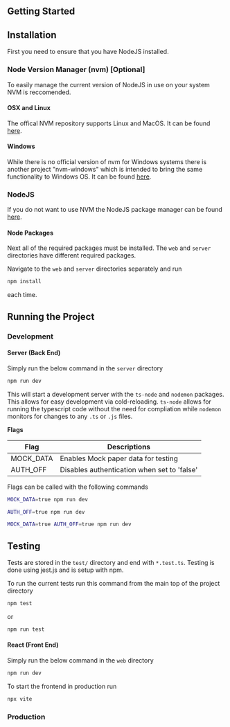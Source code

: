 

## Getting Started



## Installation

First you need to ensure that you have NodeJS installed.


### Node Version Manager (nvm) \[Optional\]

To easily manage the current version of NodeJS in use on your system NVM is reccomended. 

#### OSX and Linux

The offical NVM repository supports Linux and MacOS. It can be found [here](https://github.com/nvm-sh/nvm).

#### Windows

While there is no official version of nvm for Windows systems there is another project "nvm-windows" which is intended to bring the same functionality to Windows OS. It can be found [here](https://github.com/coreybutler/nvm-windows).

### NodeJS

If you do not want to use NVM the NodeJS package manager can be found [here](https://nodejs.org/en/download/package-manager).


#### Node Packages

Next all of the required packages must be installed. The `web` and `server` directories have different required packages.

Navigate to the `web` and `server` directories separately and run
```sh
npm install
```
each time.

## Running the Project

### Development

#### Server (Back End)

Simply run the below command in the `server` directory

```sh
npm run dev
```

This will start a development server with the `ts-node` and `nodemon` packages. This allows for easy development via cold-reloading. `ts-node` allows for running the typescript code without the need for compliation while `nodemon` monitors for changes to any `.ts` or `.js` files.

**Flags**


| Flag | Descriptions |
| --- | --- |
| MOCK_DATA | Enables Mock paper data for testing | 
| AUTH_OFF | Disables authentication when set to 'false' |

Flags can be called with the following commands

```sh
MOCK_DATA=true npm run dev

AUTH_OFF=true npm run dev

MOCK_DATA=true AUTH_OFF=true npm run dev
```


## Testing

Tests are stored in the `test/` directory and end with `*.test.ts`. Testing is done using jest.js and is setup with npm.

To run the current tests run this command from the main top of the project directory
```sh
npm test
```
or
```sh
npm run test
```

#### React (Front End)

Simply run the below command in the `web` directory

```sh
npm run dev
```

To start the frontend in production run 

```sh
npx vite
```

### Production





